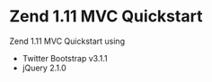 # Zend 1.11 MVC Quickstart

Zend 1.11 MVC Quickstart using

* Twitter Bootstrap v3.1.1
* jQuery 2.1.0



